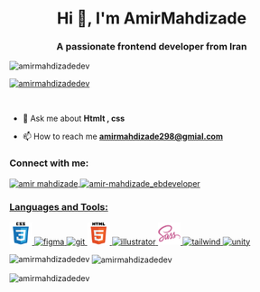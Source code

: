 <h1 align="center">Hi 👋, I'm AmirMahdizade</h1>
<h3 align="center">A passionate frontend developer from Iran</h3>

<p align="left"> <img src="https://komarev.com/ghpvc/?username=amirmahdizadedev&label=Profile%20views&color=0e75b6&style=flat" alt="amirmahdizadedev" /> </p>

<p align="left"> <a href="https://github.com/ryo-ma/github-profile-trophy"><img src="https://github-profile-trophy.vercel.app/?username=amirmahdizadedev" alt="amirmahdizadedev" /></a> </p>

<p align="left"> <a href="https://twitter.com/" target="blank"><img src="https://img.shields.io/twitter/follow/?logo=twitter&style=for-the-badge" alt="" /></a> </p>

- 💬 Ask me about **Htmlt , css**

- 📫 How to reach me **amirmahdizade298@gmial.com**

<h3 align="left">Connect with me:</h3>
<p align="left">
<a href="https://www.linkedin.com/in/amir-mahdizade-61510a320" target="_blank">
		<img align="center" src="https://raw.githubusercontent.com/rahuldkjain/github-profile-readme-generator/master/src/images/icons/Social/linked-in-alt.svg" alt="amir mahdizade" height="30" width="40" />
	</a>
	<a href="https://instagram.com/amir-mahdizade_ebdeveloper" target="_blank">
  	<img align="center" src="https://raw.githubusercontent.com/rahuldkjain/github-profile-readme-generator/master/src/images/icons/Social/instagram.svg" alt="amir-mahdizade_ebdeveloper" height="30" width="40" />
</p>

<h3 align="left">Languages and Tools:</h3>
<p align="left"> <a href="https://www.w3schools.com/css/" target="_blank" rel="noreferrer"> <img src="https://raw.githubusercontent.com/devicons/devicon/master/icons/css3/css3-original-wordmark.svg" alt="css3" width="40" height="40"/> </a> <a href="https://www.figma.com/" target="_blank" rel="noreferrer"> <img src="https://www.vectorlogo.zone/logos/figma/figma-icon.svg" alt="figma" width="40" height="40"/> </a> <a href="https://git-scm.com/" target="_blank" rel="noreferrer"> <img src="https://www.vectorlogo.zone/logos/git-scm/git-scm-icon.svg" alt="git" width="40" height="40"/> </a> <a href="https://www.w3.org/html/" target="_blank" rel="noreferrer"> <img src="https://raw.githubusercontent.com/devicons/devicon/master/icons/html5/html5-original-wordmark.svg" alt="html5" width="40" height="40"/> </a> <a href="https://www.adobe.com/in/products/illustrator.html" target="_blank" rel="noreferrer"> <img src="https://www.vectorlogo.zone/logos/adobe_illustrator/adobe_illustrator-icon.svg" alt="illustrator" width="40" height="40"/> </a> <a href="https://sass-lang.com" target="_blank" rel="noreferrer"> <img src="https://raw.githubusercontent.com/devicons/devicon/master/icons/sass/sass-original.svg" alt="sass" width="40" height="40"/> </a> <a href="https://tailwindcss.com/" target="_blank" rel="noreferrer"> <img src="https://www.vectorlogo.zone/logos/tailwindcss/tailwindcss-icon.svg" alt="tailwind" width="40" height="40"/> </a> <a href="https://unity.com/" target="_blank" rel="noreferrer"> <img src="https://www.vectorlogo.zone/logos/unity3d/unity3d-icon.svg" alt="unity" width="40" height="40"/> </a> </p>

<p><img align="left" src="https://github-readme-stats.vercel.app/api/top-langs?username=amirmahdizadedev&show_icons=true&locale=en&layout=compact" alt="amirmahdizadedev" /></p>

<p>&nbsp;<img align="center" src="https://github-readme-stats.vercel.app/api?username=amirmahdizadedev&show_icons=true&locale=en" alt="amirmahdizadedev" /></p>

<p><img align="center" src="https://github-readme-streak-stats.herokuapp.com/?user=amirmahdizadedev&" alt="amirmahdizadedev" /></p>
